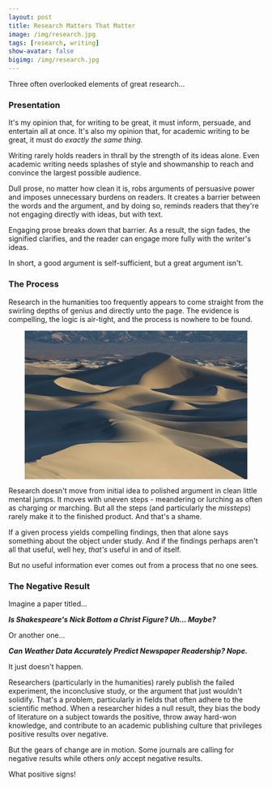 ```yaml
---
layout: post
title: Research Matters That Matter
image: /img/research.jpg
tags: [research, writing]
show-avatar: false
bigimg: /img/research.jpg
---
```


Three often overlooked elements of great research...

### Presentation

It's my opinion that, for writing to be great, it must inform, persuade, and entertain all at once. It's also my opinion that, for academic writing to be great, it must do *exactly the same thing.* 

Writing rarely holds readers in thrall by the strength of its ideas alone. Even academic writing needs splashes of style and showmanship to reach and convince the largest possible audience.

Dull prose, no matter how clean it is, robs arguments of persuasive power and imposes unnecessary burdens on readers. It creates a barrier between the words and the argument, and by doing so, reminds readers that they're not engaging directly with ideas, but with text. 

Engaging prose breaks down that barrier. As a result, the sign fades, the signified clarifies, and the reader can engage more fully with the writer's ideas.

In short, a good argument is self-sufficient, but a great argument isn't.

### The Process

Research in the humanities too frequently appears to come straight from the swirling depths of genius and directly unto the page. The evidence is compelling, the logic is air-tight, and the process is nowhere to be found.

<center> <img src="/img/desert.jpg" align="middle" alt="an empty desert"> </center>

Research doesn't move from initial idea to polished argument in clean little mental jumps. It moves with uneven steps - meandering or lurching as often as charging or marching. But all the steps (and particularly the *missteps*) rarely make it to the finished product. And that's a shame. 

If a given process yields compelling findings, then that alone says something about the object under study. And if the findings perhaps aren't all that useful, well hey, *that's* useful in and of itself.

But no useful information ever comes out from a process that no one sees.

### The Negative Result

Imagine a paper titled...

***Is Shakespeare's Nick Bottom a Christ Figure? Uh... Maybe?***

Or another one...

***Can Weather Data Accurately Predict Newspaper Readership? Nope.***

It just doesn't happen. 

Researchers (particularly in the humanities) rarely publish the failed experiment, the inconclusive study, or the argument that just wouldn't solidify. That's a problem, particularly in fields that often adhere to the scientific method. When a researcher hides a null result, they bias the body of literature on a subject towards the positive, throw away hard-won knowledge, and contribute to an academic publishing culture that privileges positive results over negative. 

But the gears of change are in motion. Some journals are calling for negative results while others *only* accept negative results.

What positive signs!

